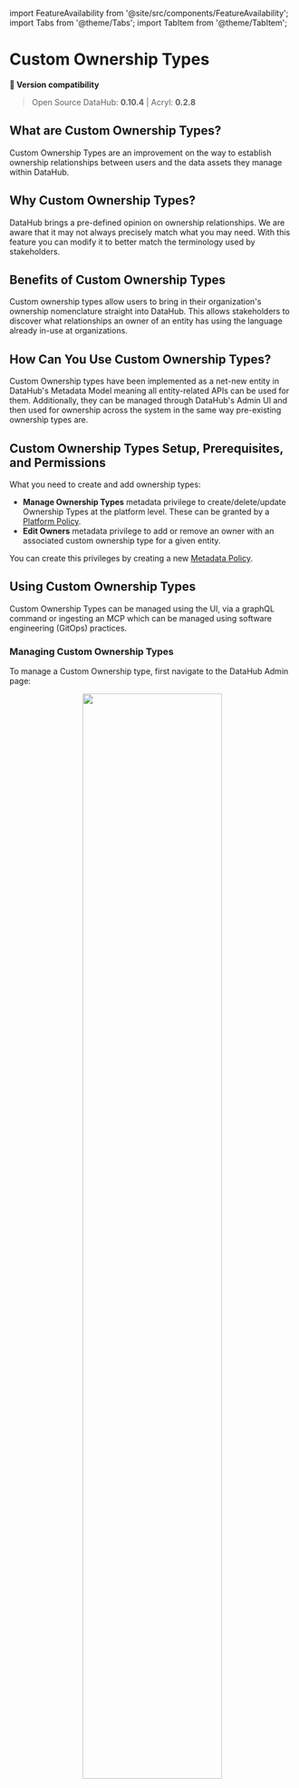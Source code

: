 import FeatureAvailability from '@site/src/components/FeatureAvailability';
import Tabs from '@theme/Tabs';
import TabItem from '@theme/TabItem';

# Custom Ownership Types

<FeatureAvailability/>

**🤝 Version compatibility**

> Open Source DataHub: **0.10.4** | Acryl: **0.2.8**

## What are Custom Ownership Types?

Custom Ownership Types are an improvement on the way to establish ownership relationships between users and the data assets they manage within DataHub.

## Why Custom Ownership Types?

DataHub brings a pre-defined opinion on ownership relationships. We are aware that it may not always precisely match what you may need.
With this feature you can modify it to better match the terminology used by stakeholders.

## Benefits of Custom Ownership Types

Custom ownership types allow users to bring in their organization's ownership nomenclature straight into DataHub.
This allows stakeholders to discover what relationships an owner of an entity has using the language already in-use at organizations.

## How Can You Use Custom Ownership Types?

Custom Ownership types have been implemented as a net-new entity in DataHub's Metadata Model meaning all entity-related APIs can be used for them.
Additionally, they can be managed through DataHub's Admin UI and then used for ownership across the system in the same way pre-existing ownership types are.

## Custom Ownership Types Setup, Prerequisites, and Permissions

What you need to create and add ownership types:

- **Manage Ownership Types** metadata privilege to create/delete/update Ownership Types at the platform level. These can be granted by a [Platform Policy](./../authorization/policies.md#platform-policies).
- **Edit Owners** metadata privilege to add or remove an owner with an associated custom ownership type for a given entity.

You can create this privileges by creating a new [Metadata Policy](./../authorization/policies.md#metadata-policies).

## Using Custom Ownership Types

Custom Ownership Types can be managed using the UI, via a graphQL command or ingesting an MCP which can be managed using software engineering (GitOps) practices.

### Managing Custom Ownership Types

<Tabs>
  <TabItem value="ui" label="UI" default>

To manage a Custom Ownership type, first navigate to the DataHub Admin page:

<p></p>

<p align="center">
    <img width="70%" src="https://raw.githubusercontent.com/datahub-project/static-assets/main/imgs/ownership/manage-view.png" />
</p>
    
Then navigate to the `Ownership Types` tab under the `Management` section.

To create a new type simply click '+ Create new Ownership Type'.

This will open a new modal where you can configure your Ownership Type.

Inside the form, you can choose a name for your Ownership Type. You can also add descriptions for your ownership types to help other users more easily understand their meaning.

Don't worry, this can be changed later.

<p align="center">
    <img width="70%" src="https://raw.githubusercontent.com/datahub-project/static-assets/main/imgs/ownership/ownership-type-create.png" />
</p>
    
Once you've chosen a name and a description, click 'Save' to create the new Ownership Type.

You can also edit and delete types in this UI by click on the ellipsis in the management view for the type you wish to change/delete.
</TabItem>
<TabItem value="cli" label="CLI" default>
Just like all other DataHub metadata entities DataHub ships with a JSON-based custom ownership type spec, for defining and managing Custom Ownership Types as code.

Here is an example of a custom ownership type named "Architect":

```json
{{ inline /metadata-ingestion/examples/ownership/ownership_type.json show_path_as_comment }}
```

To upload this file to DataHub, use the `datahub` cli via the `ingest` group of commands using the file-based recipe:

```yaml
# see https://datahubproject.io/docs/generated/ingestion/sources/file for complete documentation
source:
  type: "file"
  config:
    # path to json file
    path: "metadata-ingestion/examples/ownership/ownership_type.json"

# see https://datahubproject.io/docs/metadata-ingestion/sink_docs/datahub for complete documentation
sink:
  type: "datahub-rest"
  config:
    server: "http://localhost:9002/api/gms"
```

Finally running

```shell
datahub ingest -c recipe.yaml
```

For any update you wish to do, simply update the json file and re-ingest via the cli.

To delete the ownership type, simply run a [delete command](../how/delete-metadata.md#soft-delete-the-default) for the urn of the ownership type in question, in this case `urn:li:ownershipType:architect`.

  </TabItem>  
  <TabItem value="graphql" label="GraphQL" default>

You can also create/update/delete custom ownership types using DataHub's built-in [`GraphiQL` editor](../api/graphql/how-to-set-up-graphql.md#graphql-explorer-graphiql):

```json
mutation {
  createOwnershipType(
    input: {
      name: "Architect"
      description: "Technical person responsible for the asset"
    }
  ) {
    urn
    type
    info {
      name
    	description
    }
  }
}
```

If you see the following response, the operation was successful:

```json
{
  "data": {
    "createOwnershipType": {
      "urn": "urn:li:ownershipType:ccf9aa80-e3f3-4620-93a1-8d4a2ceaf5de",
      "type": "CUSTOM_OWNERSHIP_TYPE",
      "status": null,
      "info": {
        "name": "Architect",
        "description": "Technical person responsible for the asset",
        "created": null,
        "lastModified": null
      }
    }
  },
  "extensions": {}
}
```

There are also `updateOwnershipType`, `deleteOwnershipType` and `listOwnershipTypes` endpoints for CRUD operations.

Feel free to read our [GraphQL reference documentation](../api/graphql/overview.md) on these endpoints.
</TabItem>
</Tabs>

### Assigning a Custom Ownership Type to an Entity (UI)

You can assign an owner with a custom ownership type to an entity either using the Entity's page as the starting point.

On an Entity's profile page, use the right sidebar to locate the Owners section.

<p align="center">
  <img width="70%"  src="https://raw.githubusercontent.com/datahub-project/static-assets/main/imgs/ownership/ownership-type-set-part1.png" />
</p>

Click 'Add Owners', select the owner you want and then search for the Custom Ownership Type you'd like to add this asset to. When you're done, click 'Add'.

<p align="center">
  <img width="70%"  src="https://raw.githubusercontent.com/datahub-project/static-assets/main/imgs/ownership/ownership-type-set-part2.png" />
</p>

To remove ownership from an asset, click the 'x' icon on the Owner label.

> Notice: Adding or removing an Owner to an asset requires the `Edit Owners` Metadata Privilege, which can be granted
> by a [Policy](./../authorization/policies.md).
